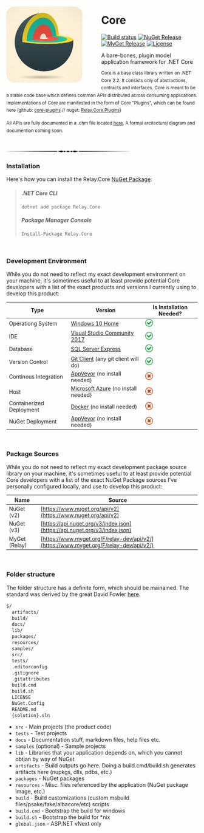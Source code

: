 <img src="https://github.com/relay-dev/core/raw/master/resources/icon.png?raw=true" alt="Core" style="max-width:100%; float: left; padding-right: 50px; margin: 20px 0;" height="200" width="200">

# Core

[![Build status](https://ci.appveyor.com/api/projects/status/uy3l50i1p1gxu1pe/branch/master?svg=true)](https://ci.appveyor.com/project/sfergusonATX/core/branch/master)
[![NuGet Release](https://img.shields.io/nuget/v/relay.core.svg)](https://www.nuget.org/packages/Relay.Core/)
[![MyGet Release](https://img.shields.io/myget/relay-dev/v/Relay.Core.svg)](https://www.myget.org/feed/relay-dev/package/nuget/Relay.Core)
[![License](https://img.shields.io/github/license/relay-dev/core.svg)](https://github.com/relay-dev/core/blob/master/LICENSE)

A bare-bones, plugin model application framework for .NET Core

<sup>Core is a base class library written on .NET Core 2.2. It consists only of abstractions, contracts and interfaces. Core is meant to be a stable code base which defines common APIs distributed across consuming applications. Implementations of Core are manifested in the form of Core "Plugins", which can be found here (github: [core-plugins](https://github.com/relay-dev/core-plugins) // nuget: [Relay.Core.Plugins](https://www.nuget.org/packages/Relay.Core.Plugins/))</sup>

<sup>All APIs are fully documented in a .chm file located [here](https://github.com/relay-dev/core/raw/master/docs/Core%20API%20Documentation.chm). A formal arcitectural diagram and documention coming soon.</sup>

<br />

<img src="https://github.com/relay-dev/core/raw/master/resources/break.jpg?raw=true">

<br />

### Installation

Here's how you can install the Relay.Core [NuGet Package](https://www.nuget.org/packages/Relay.Core):

> #### *.NET Core CLI*
> 
> ```
> dotnet add package Relay.Core
> ```
> 
> #### *Package Manager Console*
> 
> ```
> Install-Package Relay.Core
> ```

<br />

### Development Environment

While you do not need to reflect my exact development environment on your machine, it's sometimes useful to at least provide potential Core developers with a list of the exact products and versions I currently using to develop this product:

Type | Version | Is Installation Needed?
--- | --- | --- 
Operationg System | [Windows 10 Home](https://www.microsoft.com/en-us/windows) | <img src="https://github.com/relay-dev/core/raw/master/resources/yes.png?raw=true" alt="Yes" height="20" width="20">
IDE | [Visual Studio Community 2017](https://visualstudio.microsoft.com/downloads/) | <img src="https://github.com/relay-dev/core/raw/master/resources/yes.png?raw=true" alt="Yes" height="20" width="20">
Database | [SQL Server Express](https://www.microsoft.com/en-us/sql-server/sql-server-editions-express) | <img src="https://github.com/relay-dev/core/raw/master/resources/yes.png?raw=true" alt="Yes" height="20" width="20">
Version Control | [Git Client](https://tortoisegit.org/) (any git client will do) | <img src="https://github.com/relay-dev/core/raw/master/resources/yes.png?raw=true" alt="Yes" height="20" width="20">
Continous Integration | [AppVeyor](https://ci.appveyor.com/projects) (no install needed) | <img src="https://github.com/relay-dev/core/raw/master/resources/no.png?raw=true" alt="No" height="20" width="20">
Host | [Microsoft Azure](https://azure.microsoft.com/) (no install needed) | <img src="https://github.com/relay-dev/core/raw/master/resources/no.png?raw=true" alt="No" height="20" width="20">
Containerized Deployment | [Docker](https://www.docker.com/) (no install needed) | <img src="https://github.com/relay-dev/core/raw/master/resources/no.png?raw=true" alt="No" height="20" width="20">
NuGet Deployment | [AppVeyor](https://ci.appveyor.com/projects) (no install needed) | <img src="https://github.com/relay-dev/core/raw/master/resources/no.png?raw=true" alt="No" height="20" width="20">

<br />

### Package Sources

While you do not need to reflect my exact development package source library on your machine, it's sometimes useful to at least provide potential Core developers with a list of the exact NuGet Package sources I've personally configured locally, and use to develop this product:

Name | Source
--- | --- 
NuGet (v2) | [https://www.nuget.org/api/v2](https://www.nuget.org/api/v2)
NuGet (v3) | [https://api.nuget.org/v3/index.json](https://api.nuget.org/v3/index.json)
MyGet (Relay) | [https://www.myget.org/F/relay-dev/api/v2/](https://www.myget.org/F/relay-dev/api/v2/)

<br />

### Folder structure

The folder structure has a definite form, which should be mainained. The standard was derived by the great David Fowler [here](https://gist.github.com/davidfowl/ed7564297c61fe9ab814).

```
$/
  artifacts/
  build/
  docs/
  lib/
  packages/
  resources/
  samples/
  src/
  tests/
  .editorconfig
  .gitignore
  .gitattributes
  build.cmd
  build.sh
  LICENSE
  NuGet.Config
  README.md
  {solution}.sln
```

- `src` - Main projects (the product code)
- `tests` - Test projects
- `docs` - Documentation stuff, markdown files, help files etc.
- `samples` (optional) - Sample projects
- `lib` - Libraries that your application depends on, which you cannot obtian by way of NuGet
- `artifacts` - Build outputs go here. Doing a build.cmd/build.sh generates artifacts here (nupkgs, dlls, pdbs, etc.)
- `packages` - NuGet packages
- `resources` - Misc. files referenced by the application (NuGet package image, etc.)
- `build` - Build customizations (custom msbuild files/psake/fake/albacore/etc) scripts
- `build.cmd` - Bootstrap the build for windows
- `build.sh` - Bootstrap the build for *nix
- `global.json` - ASP.NET vNext only
